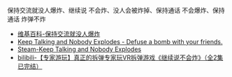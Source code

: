 保持交流就没人爆炸、继续说 不会炸、没人会被炸掉、保持通话 不会爆炸、保持通话 炸弹不炸
- [维基百科-保持交流就没人爆炸](https://zh.wikipedia.org/zh-cn/%E4%BF%9D%E6%8C%81%E4%BA%A4%E6%B5%81%E5%B0%B1%E6%B2%A1%E4%BA%BA%E7%88%86%E7%82%B8)
- [Keep Talking and Nobody Explodes - Defuse a bomb with your friends.](https://keeptalkinggame.com/)
- [Steam-Keep Talking and Nobody Explodes](https://store.steampowered.com/app/341800/Keep_Talking_and_Nobody_Explodes/)
- [bilibili-【专家游玩】真正的拆弹专家玩VR拆弹游戏《继续说不会炸》（全2集已完结）](https://www.bilibili.com/video/BV1eE41137M6/)
